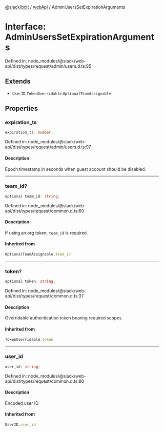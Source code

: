 [@slack/bolt](../../../../index.md) / [webApi](../index.md) / AdminUsersSetExpirationArguments

# Interface: AdminUsersSetExpirationArguments

Defined in: node\_modules/@slack/web-api/dist/types/request/admin/users.d.ts:95

## Extends

- `UserID`.`TokenOverridable`.`OptionalTeamAssignable`

## Properties

### expiration\_ts

```ts
expiration_ts: number;
```

Defined in: node\_modules/@slack/web-api/dist/types/request/admin/users.d.ts:97

#### Description

Epoch timestamp in seconds when guest account should be disabled.

***

### team\_id?

```ts
optional team_id: string;
```

Defined in: node\_modules/@slack/web-api/dist/types/request/common.d.ts:60

#### Description

If using an org token, `team_id` is required.

#### Inherited from

```ts
OptionalTeamAssignable.team_id
```

***

### token?

```ts
optional token: string;
```

Defined in: node\_modules/@slack/web-api/dist/types/request/common.d.ts:37

#### Description

Overridable authentication token bearing required scopes.

#### Inherited from

```ts
TokenOverridable.token
```

***

### user\_id

```ts
user_id: string;
```

Defined in: node\_modules/@slack/web-api/dist/types/request/common.d.ts:80

#### Description

Encoded user ID.

#### Inherited from

```ts
UserID.user_id
```

